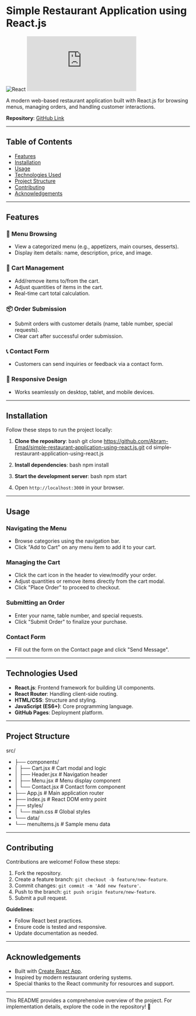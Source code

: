 # Simple Restaurant Application using React.js

![React](https://img.shields.io/badge/react-%2320232a.svg?style=for-the-badge&logo=react&logoColor=%2361DAFB)
![GitHub](https://img.shields.io/github/license/Abram-Emad/simple-restaurant-application-using-react.js)

A modern web-based restaurant application built with React.js for browsing menus, managing orders, and handling customer interactions.

**Repository**: [GitHub Link](https://github.com/Abram-Emad/simple-restaurant-application-using-react.js)

---

## Table of Contents
- [Features](#features)
- [Installation](#installation)
- [Usage](#usage)
- [Technologies Used](#technologies-used)
- [Project Structure](#project-structure)
- [Contributing](#contributing)
- [Acknowledgements](#acknowledgements)

---

## Features

### 🍔 Menu Browsing
- View a categorized menu (e.g., appetizers, main courses, desserts).
- Display item details: name, description, price, and image.

### 🛒 Cart Management
- Add/remove items to/from the cart.
- Adjust quantities of items in the cart.
- Real-time cart total calculation.

### 📦 Order Submission
- Submit orders with customer details (name, table number, special requests).
- Clear cart after successful order submission.

### 📞 Contact Form
- Customers can send inquiries or feedback via a contact form.

### 📱 Responsive Design
- Works seamlessly on desktop, tablet, and mobile devices.

---

## Installation

Follow these steps to run the project locally:

1. **Clone the repository**:
   bash
   git clone https://github.com/Abram-Emad/simple-restaurant-application-using-react.js.git
   cd simple-restaurant-application-using-react.js
   

2. **Install dependencies**:
   bash
   npm install
   

3. **Start the development server**:
   bash
   npm start
   

4. Open `http://localhost:3000` in your browser.

---

## Usage

### Navigating the Menu
- Browse categories using the navigation bar.
- Click "Add to Cart" on any menu item to add it to your cart.

### Managing the Cart
- Click the cart icon in the header to view/modify your order.
- Adjust quantities or remove items directly from the cart modal.
- Click "Place Order" to proceed to checkout.

### Submitting an Order
- Enter your name, table number, and special requests.
- Click "Submit Order" to finalize your purchase.

### Contact Form
- Fill out the form on the Contact page and click "Send Message".

---

## Technologies Used

- **React.js**: Frontend framework for building UI components.
- **React Router**: Handling client-side routing.
- **HTML/CSS**: Structure and styling.
- **JavaScript (ES6+)**: Core programming language.
- **GitHub Pages**: Deployment platform.

---

## Project Structure


src/
- ├── components/
- │   ├── Cart.jsx       # Cart modal and logic
- │   ├── Header.jsx     # Navigation header
- │   ├── Menu.jsx       # Menu display component
- │   └── Contact.jsx    # Contact form component
- ├── App.js             # Main application router
- ├── index.js           # React DOM entry point
- ├── styles/
- │   └── main.css       # Global styles
- └── data/
-   └── menuItems.js   # Sample menu data


---

## Contributing

Contributions are welcome! Follow these steps:

1. Fork the repository.
2. Create a feature branch: `git checkout -b feature/new-feature`.
3. Commit changes: `git commit -m 'Add new feature'`.
4. Push to the branch: `git push origin feature/new-feature`.
5. Submit a pull request.

**Guidelines**:
- Follow React best practices.
- Ensure code is tested and responsive.
- Update documentation as needed.

---

## Acknowledgements

- Built with [Create React App](https://create-react-app.dev/).
- Inspired by modern restaurant ordering systems.
- Special thanks to the React community for resources and support.


---

This README provides a comprehensive overview of the project. For implementation details, explore the code in the repository! 🚀
